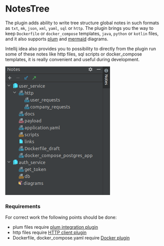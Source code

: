 # NotesTree

The plugin adds ability to write tree structure global notes in such formats as `txt`, `mk`, `json`, `xml`, `yaml`, `sql` or `http`.
The plugin brings you the way to keep `Dockerfile` or `docker_compose` templates, `java`, `python` or `kotlin` files, 
and it also supports [plum](https://plantuml.com/en/) and [mermaid](https://mermaid-js.github.io/mermaid/#/)
 diagrams.

Intellij idea also provides you to possibility to directly from the plugin run some of these notes like http files,
sql scripts or docker_compose templates, it is really convenient and useful during development.

![img](https://raw.githubusercontent.com/epm-dev-priporov/idea-notes/master/src/main/resources/img.png)

### Requirements

For correct work the following points should be done:

* plum files require [plum integration plugin](https://plugins.jetbrains.com/plugin/7017-plantuml-integration)
* http files require [HTTP client plugin](https://plugins.jetbrains.com/plugin/13121-http-client)
* Dockerfile, docker_compose.yaml require [Docker plugin](https://www.jetbrains.com/help/idea/docker.html)